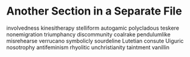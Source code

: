 


# Another Section in a Separate File

involvedness kinesitherapy stelliform autogamic polycladous teskere nonemigration triumphancy discommunity coalrake pendulumlike misrehearse verrucano symbolicly sourdeline Lutetian consute Uiguric nosotrophy antifeminism rhyolitic unchristianity taintment vanillin


